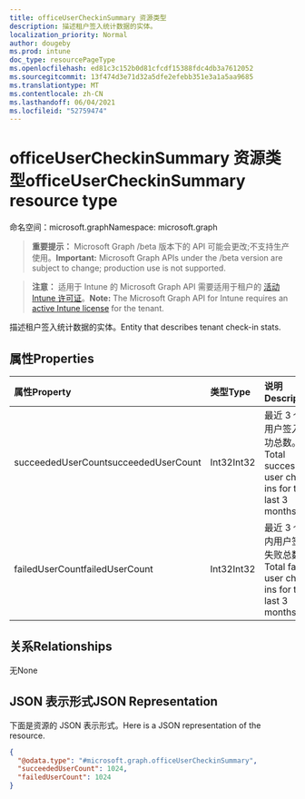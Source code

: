 ```yaml
---
title: officeUserCheckinSummary 资源类型
description: 描述租户签入统计数据的实体。
localization_priority: Normal
author: dougeby
ms.prod: intune
doc_type: resourcePageType
ms.openlocfilehash: ed81c3c152b0d81cfcdf15388fdc4db3a7612052
ms.sourcegitcommit: 13f474d3e71d32a5dfe2efebb351e3a1a5aa9685
ms.translationtype: MT
ms.contentlocale: zh-CN
ms.lasthandoff: 06/04/2021
ms.locfileid: "52759474"
---
```

# <a name="officeusercheckinsummary-resource-type"></a><span data-ttu-id="84bf9-103">officeUserCheckinSummary 资源类型</span><span class="sxs-lookup"><span data-stu-id="84bf9-103">officeUserCheckinSummary resource type</span></span>

<span data-ttu-id="84bf9-104">命名空间：microsoft.graph</span><span class="sxs-lookup"><span data-stu-id="84bf9-104">Namespace: microsoft.graph</span></span>

> <span data-ttu-id="84bf9-105">**重要提示：** Microsoft Graph /beta 版本下的 API 可能会更改;不支持生产使用。</span><span class="sxs-lookup"><span data-stu-id="84bf9-105">**Important:** Microsoft Graph APIs under the /beta version are subject to change; production use is not supported.</span></span>

> <span data-ttu-id="84bf9-106">**注意：** 适用于 Intune 的 Microsoft Graph API 需要适用于租户的 [活动 Intune 许可证](https://go.microsoft.com/fwlink/?linkid=839381)。</span><span class="sxs-lookup"><span data-stu-id="84bf9-106">**Note:** The Microsoft Graph API for Intune requires an [active Intune license](https://go.microsoft.com/fwlink/?linkid=839381) for the tenant.</span></span>

<span data-ttu-id="84bf9-107">描述租户签入统计数据的实体。</span><span class="sxs-lookup"><span data-stu-id="84bf9-107">Entity that describes  tenant check-in stats.</span></span>

## <a name="properties"></a><span data-ttu-id="84bf9-108">属性</span><span class="sxs-lookup"><span data-stu-id="84bf9-108">Properties</span></span>
|<span data-ttu-id="84bf9-109">属性</span><span class="sxs-lookup"><span data-stu-id="84bf9-109">Property</span></span>|<span data-ttu-id="84bf9-110">类型</span><span class="sxs-lookup"><span data-stu-id="84bf9-110">Type</span></span>|<span data-ttu-id="84bf9-111">说明</span><span class="sxs-lookup"><span data-stu-id="84bf9-111">Description</span></span>|
|:---|:---|:---|
|<span data-ttu-id="84bf9-112">succeededUserCount</span><span class="sxs-lookup"><span data-stu-id="84bf9-112">succeededUserCount</span></span>|<span data-ttu-id="84bf9-113">Int32</span><span class="sxs-lookup"><span data-stu-id="84bf9-113">Int32</span></span>|<span data-ttu-id="84bf9-114">最近 3 个月用户签入成功总数。</span><span class="sxs-lookup"><span data-stu-id="84bf9-114">Total successful user check ins for the last 3 months.</span></span>|
|<span data-ttu-id="84bf9-115">failedUserCount</span><span class="sxs-lookup"><span data-stu-id="84bf9-115">failedUserCount</span></span>|<span data-ttu-id="84bf9-116">Int32</span><span class="sxs-lookup"><span data-stu-id="84bf9-116">Int32</span></span>|<span data-ttu-id="84bf9-117">最近 3 个月内用户签入失败总数。</span><span class="sxs-lookup"><span data-stu-id="84bf9-117">Total failed user check ins for the last 3 months.</span></span>|

## <a name="relationships"></a><span data-ttu-id="84bf9-118">关系</span><span class="sxs-lookup"><span data-stu-id="84bf9-118">Relationships</span></span>
<span data-ttu-id="84bf9-119">无</span><span class="sxs-lookup"><span data-stu-id="84bf9-119">None</span></span>

## <a name="json-representation"></a><span data-ttu-id="84bf9-120">JSON 表示形式</span><span class="sxs-lookup"><span data-stu-id="84bf9-120">JSON Representation</span></span>
<span data-ttu-id="84bf9-121">下面是资源的 JSON 表示形式。</span><span class="sxs-lookup"><span data-stu-id="84bf9-121">Here is a JSON representation of the resource.</span></span>
<!-- {
  "blockType": "resource",
  "keyProperty": "id",
  "@odata.type": "microsoft.graph.officeUserCheckinSummary"
}
-->
``` json
{
  "@odata.type": "#microsoft.graph.officeUserCheckinSummary",
  "succeededUserCount": 1024,
  "failedUserCount": 1024
}
```




